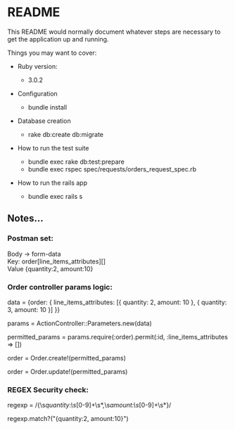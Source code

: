 # README

This README would normally document whatever steps are necessary to get the
application up and running.

Things you may want to cover:

- Ruby version:
	- 3.0.2

- Configuration
	- bundle install

- Database creation
	- rake db:create db:migrate

- How to run the test suite
	- bundle exec rake db:test:prepare
	- bundle exec rspec spec/requests/orders_request_spec.rb

- How to run the rails app
	- bundle exec rails s

## Notes...

### Postman set:

Body -> form-data \
Key: order[line_items_attributes][] \
Value {quantity:2, amount:10} 

### Order controller params logic:

data = {order: { line_items_attributes: [{ quantity: 2, amount: 10 }, { quantity: 3, amount: 10 }] }}

params = ActionController::Parameters.new(data)

permitted_params = params.require(:order).permit(:id, :line_items_attributes => [])

order = Order.create!(permitted_params)

order = Order.update!(permitted_params)

### REGEX Security check:

regexp = /\{\s*quantity:\s*[0-9]+\s*,\s*amount:\s*[0-9]+\s*}/

regexp.match?("{quantity:2, amount:10}")

